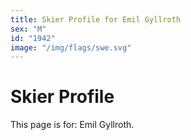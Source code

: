 ```yaml
---
title: Skier Profile for Emil Gyllroth
sex: "M"
id: "1942"
image: "/img/flags/swe.svg" 
---
```


# Skier Profile

This page is for: Emil Gyllroth.
    